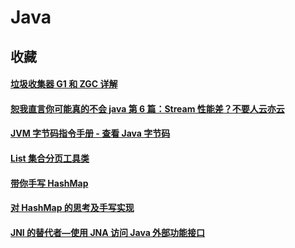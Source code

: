# Java

## 收藏

#### [垃圾收集器 G1 和 ZGC 详解](https://blog.csdn.net/qq_41931364/article/details/107040928)

#### [恕我直言你可能真的不会 java 第 6 篇：Stream 性能差？不要人云亦云](https://www.cnblogs.com/zimug/p/13185904.html)

#### [JVM 字节码指令手册 - 查看 Java 字节码](https://www.136.la/jingpin/show-173679.html)

#### [List 集合分页工具类](https://www.jianshu.com/p/5267a69060ec)

#### [带你手写 HashMap](https://www.cnblogs.com/hkblogs/p/9151160.html)

#### [对 HashMap 的思考及手写实现](https://www.jianshu.com/p/b638f19aeb64)

#### [JNI 的替代者—使用 JNA 访问 Java 外部功能接口](https://www.cnblogs.com/lanxuezaipiao/p/3635556.html)
